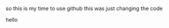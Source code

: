 so this is my time to use github
this was just changing the code 
<html>
  <head>
</head>
  <body>
    hello
  </body>
</html>
